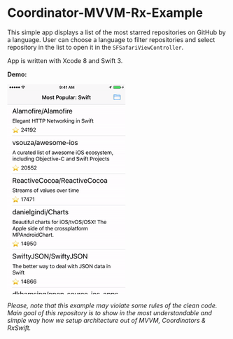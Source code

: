 # Coordinator-MVVM-Rx-Example

This simple app displays a list of the most starred repositories on GitHub by a language. User can choose a language to filter repositories and select repository in the list to open it in the `SFSafariViewController`.

App is written with Xcode 8 and Swift 3.

**Demo:** 

![alt text](Images/app.gif)

*Please, note that this example may violate some rules of the clean code. Main goal of this repository is to show in the most understandable and simple way how we setup architecture out of MVVM, Coordinators & RxSwift.*
